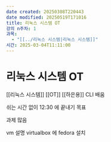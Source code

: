 ```yaml
---
date created: 20250308T220443
date modified: 20250519T171016
title: 리눅스 시스템 OT
강의 n주차: 1
과목:
  - "[[../리눅스 시스템|리눅스 시스템]]"
시간: 2025-03-04T11:11:00
---
```


# 리눅스 시스템 OT

[[리눅스 시스템]] [[OT]]
[[하은용]]
CLI 배움

쉬는 시간 없이 12:30 에 끝내기 목표

과제 많음

vm 설명
virtualbox 에 fedora 설치

